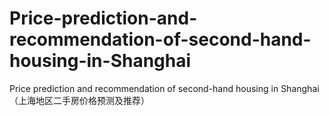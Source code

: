 # Price-prediction-and-recommendation-of-second-hand-housing-in-Shanghai
Price prediction and recommendation of second-hand housing in Shanghai（上海地区二手房价格预测及推荐）
